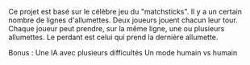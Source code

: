Ce projet est basé sur le célèbre jeu du "matchsticks".
Il y a un certain nombre de lignes d'allumettes.
Deux joueurs jouent chacun leur tour.
Chaque joueur peut prendre, sur la même ligne, une ou plusieurs allumettes.
Le perdant est celui qui prend la dernière allumette.

Bonus :
Une IA avec plusieurs difficultés
Un mode humain vs humain
